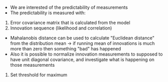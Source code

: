 - We are interested of the predictability of measurements
- The predictability is measured with:
 1. Error covariance matrix that is calculated from the model
 2. Innovation sequence (likelihood and correlation)

- Mahalanobis distance can be used to calculate "Euclidean distance" from the distribution mean -> if running mean of innovations is much more than zero then something "bad" has happened
- Also it is possible to normalize innovation measurements to supposed to have unit diagonal covariance, and investigate what is happening on those measurements 

1. Set threshold for maximum 